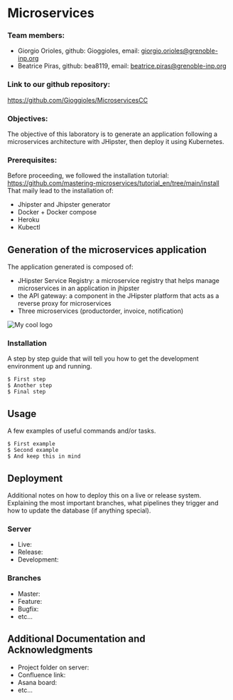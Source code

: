 # Microservices

### Team members:
* Giorgio Orioles, github: Gioggioles, email: giorgio.orioles@grenoble-inp.org
* Beatrice Piras, github: bea8119, email: beatrice.piras@grenoble-inp.org

### Link to our github repository: 
https://github.com/Gioggioles/MicroservicesCC

### Objectives:
The objective of this laboratory is to generate an application following a microservices architecture with JHipster, then deploy it using Kubernetes.



### Prerequisites: 
Before proceeding, we followed the installation tutorial: https://github.com/mastering-microservices/tutorial_en/tree/main/install
That maily lead to the installation of:

* Jhipster and Jhipster generator
* Docker + Docker compose
* Heroku
* Kubectl


## Generation of the microservices application
The application generated is composed of:
* JHipster Service Registry:  a microservice registry that helps manage microservices in an application in jhipster
* the API gateway: a component in the JHipster platform that acts as a reverse proxy for microservices
* Three microservices (productorder, invoice, notification)


<img src="/docs/logo.png" alt="My cool logo"/>

### Installation

A step by step guide that will tell you how to get the development environment up and running.

```
$ First step
$ Another step
$ Final step
```

## Usage

A few examples of useful commands and/or tasks.

```
$ First example
$ Second example
$ And keep this in mind
```

## Deployment

Additional notes on how to deploy this on a live or release system. Explaining the most important branches, what pipelines they trigger and how to update the database (if anything special).

### Server

* Live:
* Release:
* Development:

### Branches

* Master:
* Feature:
* Bugfix:
* etc...

## Additional Documentation and Acknowledgments

* Project folder on server:
* Confluence link:
* Asana board:
* etc...
